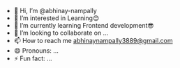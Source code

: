 - 👋 Hi, I’m @abhinay-nampally
- 👀 I’m interested in Learning😊
- 🌱 I’m currently learning Frontend development😎
- 💞️ I’m looking to collaborate on ...
- 📫 How to reach me abhinaynampally3889@gmail.com
- 😄 Pronouns: ...
- ⚡ Fun fact: ...

<!---
abhinay-nampally/abhinay-nampally is a ✨ special ✨ repository because its `README.md` (this file) appears on your GitHub profile.
You can click the Preview link to take a look at your changes.
--->
